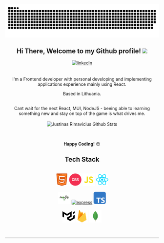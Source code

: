 <div align="center">
  <a href="https://1999azzar.github.io/1999AZZAR/">
  <img  src="https://github.com/1999AZZAR/1999AZZAR/blob/main/resources/img/grid-snake.svg"
       alt="snake" /></a>
</div>

<div align="center">
<h2> Hi There, Welcome to my Github profile! <img src="https://github.com/abdoachhoubi/abdoachhoubi/blob/main/gifs/Hi.gif" width="30"></h2>
<a href="https://www.linkedin.com/in/justinas-rimavicius/" target="_blank">
<img src=https://img.shields.io/badge/linkedin-%2300acee.svg?color=405DE6&style=for-the-badge&logo=linkedin&logoColor=white alt=linkedin style="margin-bottom: 5px;" />
</a>
<br />
<br />

I'm a Frontend developer with personal developing and implementing applications experience mainly using React.
<br />

Based in Lithuania.

<br />
Cant wait for the next React, MUI, NodeJS - beeing able to learning something new and stay on top of the game is what drives me.
<br />
<br />

<img align="center" src="https://github-readme-stats.vercel.app/api?username=Justasrimavicius&include_all_commits=true&count_private=true&show_icons=true&line_height=30&title_color=CDB4DB&icon_color=CDB4DB&text_color=D3D3D3&bg_color=0A0A0A" alt="Justinas Rimavicius Github Stats">
<br />
<br />

<br />

**Happy Coding!** 😊

</div>

<div align="center">

## Tech Stack

<br />
<a margin="10" href="https://developer.mozilla.org/en-US/docs/Web/HTML" target="_blank"><img margin="10px" height="40" src="https://github.com/Justasrimavicius/Justasrimavicius/blob/main/htmlSvg.svg" alt="html"></a>
<a margin="10" href="https://developer.mozilla.org/en-US/docs/Web/CSS" target="_blank"><img margin="10px" height="40" src="https://github.com/Justasrimavicius/Justasrimavicius/blob/main/cssSvg.svg" alt="css"></a>
<a margin="10" href="https://developer.mozilla.org/en-US/docs/Web/JavaScript" target="_blank"><img margin="10px" height="40" src="https://github.com/Justasrimavicius/Justasrimavicius/blob/main/jsSvg.svg" alt="javascript"></a>
<a margin="10" href="https://reactjs.org" target="_blank"><img margin="10px" height="40" src="https://github.com/Justasrimavicius/Justasrimavicius/blob/main/reactSvg.svg" alt="react"></a>
<br />
<br />
<a margin="10" href="https://nodejs.org" target="_blank"><img margin="10px" height="40" src="https://github.com/Justasrimavicius/Justasrimavicius/blob/main/nodejsSvg.svg" alt="nodejs"></a>
<a margin="10" href="https://expressjs.com" target="_blank"><img margin="10px" height="40" src="https://github.com/Justasrimavicius/Justasrimavicius/blob/main/expressSvg.svg" alt="express"></a>
<a margin="10" href="https://mui.com" target="_blank"><img margin="10px" height="40" src="https://github.com/Justasrimavicius/Justasrimavicius/blob/main/typescriptSvg.svg" alt="typescript"></a>

<br />
<br />
<a margin="10" href="https://mui.com" target="_blank"><img margin="10px" height="40" src="https://github.com/Justasrimavicius/Justasrimavicius/blob/main/muiSvg.svg" alt="material ui"></a>
<a margin="10" href="https://firebase.google.com" target="_blank"><img margin="10px" height="40" src="https://github.com/Justasrimavicius/Justasrimavicius/blob/main/firebaseSvg.svg" alt="firebase"></a>
<a margin="10" href="https://mongodb.com" target="_blank"><img margin="10px" height="40" src="https://github.com/Justasrimavicius/Justasrimavicius/blob/main/mongodbSvg.svg" alt="mongodb"></a>
<br />
<br />

<div align="center">
<br />

</div>

---

